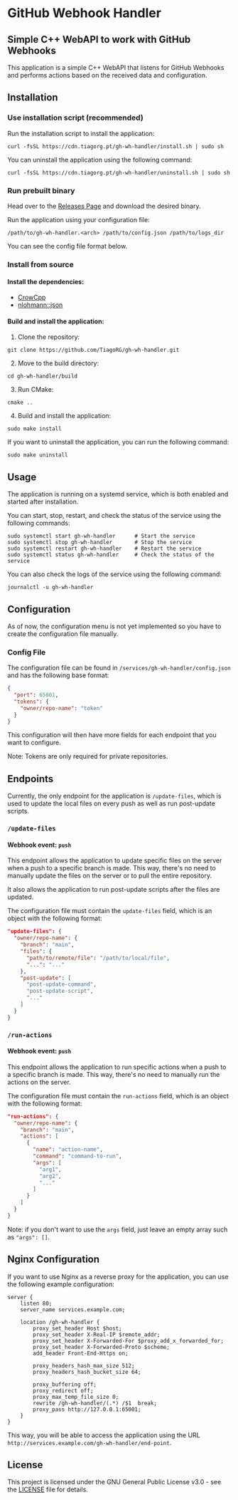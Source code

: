 # GitHub Webhook Handler

## Simple C++ WebAPI to work with GitHub Webhooks

This application is a simple C++ WebAPI that listens for GitHub Webhooks and performs actions based on the received data and configuration.

## Installation

### Use installation script (recommended)

Run the installation script to install the application:

```console
curl -fsSL https://cdn.tiagorg.pt/gh-wh-handler/install.sh | sudo sh
```

You can uninstall the application using the following command:

```console
curl -fsSL https://cdn.tiagorg.pt/gh-wh-handler/uninstall.sh | sudo sh
```

### Run prebuilt binary

Head over to the [Releases Page](https://github.com/TiagoRG/gh-wh-handler/releases) and download the desired binary.

Run the application using your configuration file:
```console
/path/to/gh-wh-handler.<arch> /path/to/config.json /path/to/logs_dir
```

You can see the config file format below.

### Install from source

#### Install the dependencies:

- [CrowCpp](https://crowcpp.org/master/)
- [nlohmann::json](https://github.com/nlohmann/json)

#### Build and install the application:

1. Clone the repository:

```console
git clone https://github.com/TiagoRG/gh-wh-handler.git
```

2. Move to the build directory:
```console
cd gh-wh-handler/build
```

3. Run CMake:
```console
cmake ..
```

4. Build and install the application:
```console
sudo make install
```

If you want to uninstall the application, you can run the following command:
```console
sudo make uninstall
```

## Usage

The application is running on a systemd service, which is both enabled and started after installation.

You can start, stop, restart, and check the status of the service using the following commands:

```console
sudo systemctl start gh-wh-handler      # Start the service
sudo systemctl stop gh-wh-handler       # Stop the service
sudo systemctl restart gh-wh-handler    # Restart the service
sudo systemctl status gh-wh-handler     # Check the status of the service
```

You can also check the logs of the service using the following command:

```console
journalctl -u gh-wh-handler
```

## Configuration

As of now, the configuration menu is not yet implemented so you have to create the configuration file manually.

### Config File

The configuration file can be found in `/services/gh-wh-handler/config.json` and has the following base format:

```json
{
  "port": 65001,
  "tokens": {
    "owner/repo-name": "token"
  }
}
```

This configuration will then have more fields for each endpoint that you want to configure.

Note: Tokens are only required for private repositories.

## Endpoints

Currently, the only endpoint for the application is `/update-files`, which is used to update the local files on every push as well as run post-update scripts.

### `/update-files`

#### Webhook event: `push`

This endpoint allows the application to update specific files on the server when a push to a specific branch is made. This way, there's no need to manually update the files on the server or to pull the entire repository.

It also allows the application to run post-update scripts after the files are updated.

The configuration file must contain the `update-files` field, which is an object with the following format:

```json
"update-files": {
  "owner/repo-name": {
    "branch": "main",
    "files": {
      "path/to/remote/file": "/path/to/local/file",
      "...": "..."
    },
    "post-update": [
      "post-update-command",
      "post-update-script",
      "..."
    ]
  }
}
```

### `/run-actions`

#### Webhook event: `push`

This endpoint allows the application to run specific actions when a push to a specific branch is made. This way, there's no need to manually run the actions on the server.

The configuration file must contain the `run-actions` field, which is an object with the following format:

```json
"run-actions": {
  "owner/repo-name": {
    "branch": "main",
    "actions": [
      {
        "name": "action-name",
        "command": "command-to-run",
        "args": [
          "arg1",
          "arg2",
          "..."
        ]
      }
    ]
  }
}
```

Note: if you don't want to use the `args` field, just leave an empty array such as `"args": []`.

## Nginx Configuration

If you want to use Nginx as a reverse proxy for the application, you can use the following example configuration:

```nginx
server {
    listen 80;
    server_name services.example.com;

    location /gh-wh-handler {
        proxy_set_header Host $host;
        proxy_set_header X-Real-IP $remote_addr;
        proxy_set_header X-Forwarded-For $proxy_add_x_forwarded_for;
        proxy_set_header X-Forwarded-Proto $scheme;
        add_header Front-End-Https on;

        proxy_headers_hash_max_size 512;
        proxy_headers_hash_bucket_size 64;

        proxy_buffering off;
        proxy_redirect off;
        proxy_max_temp_file_size 0;
        rewrite /gh-wh-handler/(.*) /$1  break;
        proxy_pass http://127.0.0.1:65001;
    }
}
```

This way, you will be able to access the application using the URL `http://services.example.com/gh-wh-handler/end-point`.

## License

This project is licensed under the GNU General Public License v3.0 - see the [LICENSE](LICENSE) file for details.


